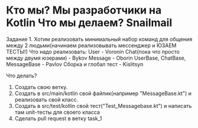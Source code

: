 ﻿# Кто мы? Мы разработчики на Kotlin Что мы делаем? Snailmail

Задание 1. Хотим реализовать минимальный набор команд для общения между 2 людьми(начинаем реализовывать мессенджер и ЮЗАЕМ ТЕСТЫ!)
Что надо реализовать:
User - Voronin
Chat(пока что просто между двумя юзерами) - Bykov
Message - Oborin
UserBase, ChatBase, MessageBase - Pavlov
Сборка и глобал тест - Kislitsyn

Что делать? 
1. Создать свою ветку.
2. Создать в src/main/kotlin свой файлик(например "MessageBase.kt") и реализовать свой класс.
3. Создать в src/test/kotlin свой тест("Test_Messagebase.kt") и написать там unit-тесты для своего класса
4. Cделать pull request в ветку task_1




